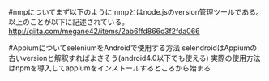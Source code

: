 #nmpについてまず以下のように
nmpとはnode.jsのversion管理ツールである。
以上のことが以下に記述されている。
http://qiita.com/megane42/items/2ab6ffd866c3f2fda066

#AppiumについてseleniumをAndroidで使用する方法
selendroidはAppiumの古いversionと解釈すればよさそう(android4.0以下でも使える)
実際の使用方法はnpmを導入してappiumをインストールするところから始まる
